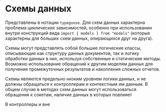 # Схемы данных

Представлены в нотации `typegoose`. Для схем данных характерна проблема циклических зависимостей,
особенно при использовании внутри конструкций вида `import { models } from "models"` (которые характерны
для больших схем данных, опирающихся друг на друга).

Схемы могут представлять собой большие логические классы, описывающие как структуру данных документов, так и логику
обработки данных в них, используя собственные и статические методы. Возможно использование обращений к другим
моделям данных для получения промежуточных результатов и накопления сложных отчетов.

Схемы являются предельно низким уровнем логики данных, и не должны обращаться к контроллерам и контекстным им данным.
В общем случае в методах схем данных могут использоваться обращения к сокетам, наличие данных в которых повлияет 

В контроллеры и вне